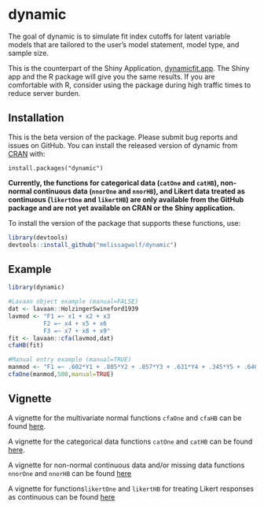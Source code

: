 
<!-- README.md is generated from README.Rmd. Please edit that file -->

# dynamic

<!-- badges: start -->
<!-- badges: end -->

The goal of dynamic is to simulate fit index cutoffs for latent variable
models that are tailored to the user’s model statement, model type, and
sample size.

This is the counterpart of the Shiny Application,
<a href="https://dynamicfit.app/connect/"
target="_parent">dynamicfit.app</a>. The Shiny app and the R package
will give you the same results. If you are comfortable with R, consider
using the package during high traffic times to reduce server burden.

## Installation

This is the beta version of the package. Please submit bug reports and
issues on GitHub. You can install the released version of dynamic from
[CRAN](https://CRAN.R-project.org) with:

`install.packages("dynamic")`

**Currently, the functions for categorical data (`catOne` and `catHB`),
non-normal continuous data (`nnorOne` and `nnorHB`), and Likert data treated as continuous
(`likertOne` and `likertHB`) are only available from the GitHub package
and are not yet available on CRAN or the Shiny application.**

To install the version of the package that supports these functions,
use:

``` r
library(devtools)
devtools::install_github("melissagwolf/dynamic")
```

## Example

``` r
library(dynamic)

#Lavaan object example (manual=FALSE)
dat <- lavaan::HolzingerSwineford1939
lavmod <- "F1 =~ x1 + x2 + x3
          F2 =~ x4 + x5 + x6
          F3 =~ x7 + x8 + x9"
fit <- lavaan::cfa(lavmod,dat)
cfaHB(fit)

#Manual entry example (manual=TRUE)
manmod <- "F1 =~ .602*Y1 + .805*Y2 + .857*Y3 + .631*Y4 + .345*Y5 + .646*Y6"
cfaOne(manmod,500,manual=TRUE)
```

## Vignette

A vignette for the multivariate normal functions `cfaOne` and `cfaHB`
can be found [here](https://rpubs.com/melissagwolf/847463).

A vignette for the categorical data functions `catOne` and `catHB` can
be found [here](https://rpubs.com/dmcneish/1025400).

A vignette for non-normal continuous data and/or missing data functions
`nnorOne` and `nnorHB` can be found
[here](https://rpubs.com/dmcneish/1033222)

A vignette for functions`likertOne` and `likertHB` for treating Likert
responses as continuous can be found
[here](https://rpubs.com/dmcneish/1062525)
